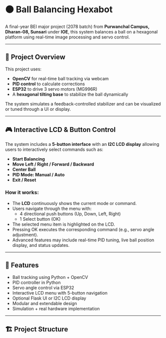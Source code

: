 # 🟠 Ball Balancing Hexabot

A final-year BEI major project (2078 batch) from **Purwanchal Campus, Dharan-08, Sunsari** under **IOE**, this system balances a ball on a hexagonal platform using real-time image processing and servo control.

---

## 🎯 Project Overview

This project uses:
- **OpenCV** for real-time ball tracking via webcam
- **PID control** to calculate corrections
- **ESP32** to drive 3 servo motors (MG996R)
- A **hexagonal tilting base** to stabilize the ball dynamically

The system simulates a feedback-controlled stabilizer and can be visualized or tuned through a UI or display.

---

## 🎮 Interactive LCD & Button Control

The system includes a **5-button interface** with an **I2C LCD display** allowing users to interactively select commands such as:

- **Start Balancing**
- **Move Left / Right / Forward / Backward**
- **Center Ball**
- **PID Mode: Manual / Auto**
- **Exit / Reset**

### How it works:
- The **LCD** continuously shows the current mode or command.
- Users navigate through the menu with:
  - 4 directional push buttons (Up, Down, Left, Right)
  - 1 Select button (OK)
- The selected menu item is highlighted on the LCD.
- Pressing OK executes the corresponding command (e.g., servo angle adjustment).
- Advanced features may include real-time PID tuning, live ball position display, and status updates.

---

## 🧠 Features

- Ball tracking using Python + OpenCV
- PID controller in Python
- Servo angle control via ESP32
- Interactive LCD menu with 5-button navigation
- Optional Flask UI or I2C LCD display
- Modular and extendable design
- Simulation + real hardware implementation

---

## 🏗️ Project Structure


